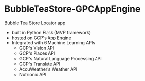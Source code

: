 # BubbleTeaStore-GPCAppEngine
Bubble Tea Store Locator app
- built in Python Flask (MVP framework)
- hosted on GCP's App Engine
- Integrated with 6 Machine Learning APIs
  - GCP's Vision API
  - GCP's Places API
  - GCP's Natural Language Processing API
  - GCP's Translate API
  - AccuWeather's Weather API
  - Nutrionix API
